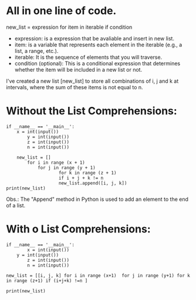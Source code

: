 # All in one line of code.

new_list = expression for item in iterable if condition

- expression: is a expression that be avaliable and insert in new list.
- item: is a variable that represents each element in the iterable (e.g., a list, a range, etc.).
- iterable: It is the sequence of elements that you will traverse.
- condition (optional): This is a conditional expression that determines whether the item will be included in a new list or not.

I've created a new list [new_list] to store all combinations of i, j and k at intervals, where the sum of these items is not equal to n.

# Without the List Comprehensions: 

	if __name__ == '__main__':
   		x = int(input())
    		y = int(input())
    		z = int(input())
    		n = int(input())

		new_list = []
			for i in range (x + 1)
				for j in range (y + 1)
			    		for k in range (z + 1)
					 	if i + j + k != n
					 	new_list.append([i, j, k])
	print(new_list)

Obs.: The "Append" method in Python is used to add an element to the end of a list.

# With o List Comprehensions:

	if __name__ == '__main__':
    		x = int(input())
   		y = int(input())
    		z = int(input())
    		n = int(input())
    
	new_list = [[i, j, k] for i in range (x+1)  for j in range (y+1) for k in range (z+1) if (i+j+k) !=n ]

	print(new_list)
